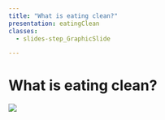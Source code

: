 ```yaml
---
title: "What is eating clean?"
presentation: eatingClean
classes:
  - slides-step_GraphicSlide

---
```

 <div class="ContentAligner">
  <div class="title__container ContentAligner-CenterLeft">
      <h1 class="SlideMainTitle u-blue u-sans u-bold">What is eating clean?</h1>
      <div class="SlideTitleUnderline"></div>
  </div>
  <div class="ContentAligner-CenterRight">
     <img src="http://www.vimofit.com/wp-content/uploads/2015/05/cheap-healthy-foods.jpg" style="border:0;box-shadow:none;"/>
  </div>
</div>
